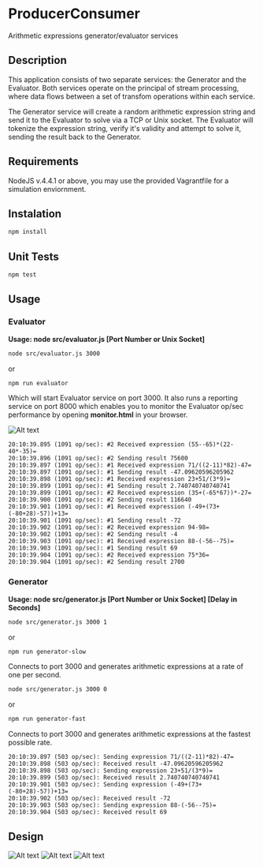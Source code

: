 # ProducerConsumer
Arithmetic expressions generator/evaluator services

## Description

This application consists of two separate services: the Generator and the Evaluator. Both services operate on the principal of stream processing, where data flows between a set of transfom operations within each service.

The Generator service will create a random arithmetic expression string and send it to the Evaluator to solve via a TCP or Unix socket. The Evaluator will tokenize the expression string, verify it's validity and attempt to solve it, sending the result back to the Generator.

## Requirements

NodeJS v.4.4.1 or above, you may use the provided Vagrantfile for a simulation enviornment.

## Instalation

```bash
npm install
```

## Unit Tests

```bash
npm test
```

## Usage

### Evaluator

**Usage: node src/evaluator.js [Port Number or Unix Socket]**

```bash
node src/evaluator.js 3000
```

or

```bash
npm run evaluator
```

Which will start Evaluator service on port 3000.
It also runs a reporting service on port 8000 which enables you to monitor the Evaluator op/sec performance by opening **monitor.html** in your browser.

![Alt text](/monitor.png?raw=true "Evaluator Monitor")

```
20:10:39.895 (1091 op/sec): #2 Received expression (55--65)*(22-40*-35)=
20:10:39.896 (1091 op/sec): #2 Sending result 75600
20:10:39.897 (1091 op/sec): #1 Received expression 71/((2-11)*82)-47=
20:10:39.897 (1091 op/sec): #1 Sending result -47.09620596205962
20:10:39.898 (1091 op/sec): #1 Received expression 23+51/(3*9)=
20:10:39.899 (1091 op/sec): #1 Sending result 2.740740740740741
20:10:39.899 (1091 op/sec): #2 Received expression (35+(-65*67))*-27=
20:10:39.900 (1091 op/sec): #2 Sending result 116640
20:10:39.901 (1091 op/sec): #1 Received expression (-49+(73+(-80+28)-57))+13=
20:10:39.901 (1091 op/sec): #1 Sending result -72
20:10:39.902 (1091 op/sec): #2 Received expression 94-98=
20:10:39.902 (1091 op/sec): #2 Sending result -4
20:10:39.903 (1091 op/sec): #1 Received expression 88-(-56--75)=
20:10:39.903 (1091 op/sec): #1 Sending result 69
20:10:39.904 (1091 op/sec): #2 Received expression 75*36=
20:10:39.904 (1091 op/sec): #2 Sending result 2700
```

### Generator

**Usage: node src/generator.js [Port Number or Unix Socket] [Delay in Seconds]**

```bash
node src/generator.js 3000 1
```

or

```bash
npm run generator-slow
```

Connects to port 3000 and generates arithmetic expressions at a rate of one per second.

```bash
node src/generator.js 3000 0
```

or

```bash
npm run generator-fast
```

Connects to port 3000 and generates arithmetic expressions at the fastest possible rate.

```
20:10:39.897 (503 op/sec): Sending expression 71/((2-11)*82)-47=
20:10:39.898 (503 op/sec): Received result -47.09620596205962
20:10:39.898 (503 op/sec): Sending expression 23+51/(3*9)=
20:10:39.899 (503 op/sec): Received result 2.740740740740741
20:10:39.901 (503 op/sec): Sending expression (-49+(73+(-80+28)-57))+13=
20:10:39.902 (503 op/sec): Received result -72
20:10:39.903 (503 op/sec): Sending expression 88-(-56--75)=
20:10:39.904 (503 op/sec): Received result 69
```
## Design

![Alt text](/generator_activity.png?raw=true "Generator")
![Alt text](/evaluator_activity.png?raw=true "Evaluator")
![Alt text](/monitor_activity.png?raw=true "Monitor")
